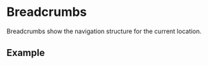 <script setup>
  import Vue from './vue.md';
  import Elements from './elements.md';
  import React from './react.md';
</script>

# Breadcrumbs

Breadcrumbs show the navigation structure for the current location.

## Example

<theme-switcher />

<breadcrumbs-example />

<tabs-content> 
  <template #react>
   <react />
  </template>
  <template #vue>
    <vue />
  </template>
  <template #elements>
    <elements />
  </template>
</tabs-content>
